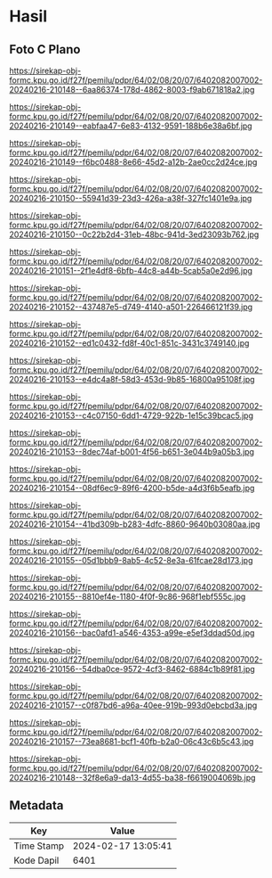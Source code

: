 # Hasil

## Foto C Plano

https://sirekap-obj-formc.kpu.go.id/f27f/pemilu/pdpr/64/02/08/20/07/6402082007002-20240216-210148--6aa86374-178d-4862-8003-f9ab671818a2.jpg

https://sirekap-obj-formc.kpu.go.id/f27f/pemilu/pdpr/64/02/08/20/07/6402082007002-20240216-210149--eabfaa47-6e83-4132-9591-188b6e38a6bf.jpg

https://sirekap-obj-formc.kpu.go.id/f27f/pemilu/pdpr/64/02/08/20/07/6402082007002-20240216-210149--f6bc0488-8e66-45d2-a12b-2ae0cc2d24ce.jpg

https://sirekap-obj-formc.kpu.go.id/f27f/pemilu/pdpr/64/02/08/20/07/6402082007002-20240216-210150--55941d39-23d3-426a-a38f-327fc1401e9a.jpg

https://sirekap-obj-formc.kpu.go.id/f27f/pemilu/pdpr/64/02/08/20/07/6402082007002-20240216-210150--0c22b2d4-31eb-48bc-941d-3ed23093b762.jpg

https://sirekap-obj-formc.kpu.go.id/f27f/pemilu/pdpr/64/02/08/20/07/6402082007002-20240216-210151--2f1e4df8-6bfb-44c8-a44b-5cab5a0e2d96.jpg

https://sirekap-obj-formc.kpu.go.id/f27f/pemilu/pdpr/64/02/08/20/07/6402082007002-20240216-210152--437487e5-d749-4140-a501-226466121f39.jpg

https://sirekap-obj-formc.kpu.go.id/f27f/pemilu/pdpr/64/02/08/20/07/6402082007002-20240216-210152--ed1c0432-fd8f-40c1-851c-3431c3749140.jpg

https://sirekap-obj-formc.kpu.go.id/f27f/pemilu/pdpr/64/02/08/20/07/6402082007002-20240216-210153--e4dc4a8f-58d3-453d-9b85-16800a95108f.jpg

https://sirekap-obj-formc.kpu.go.id/f27f/pemilu/pdpr/64/02/08/20/07/6402082007002-20240216-210153--c4c07150-6dd1-4729-922b-1e15c39bcac5.jpg

https://sirekap-obj-formc.kpu.go.id/f27f/pemilu/pdpr/64/02/08/20/07/6402082007002-20240216-210153--8dec74af-b001-4f56-b651-3e044b9a05b3.jpg

https://sirekap-obj-formc.kpu.go.id/f27f/pemilu/pdpr/64/02/08/20/07/6402082007002-20240216-210154--08df6ec9-89f6-4200-b5de-a4d3f6b5eafb.jpg

https://sirekap-obj-formc.kpu.go.id/f27f/pemilu/pdpr/64/02/08/20/07/6402082007002-20240216-210154--41bd309b-b283-4dfc-8860-9640b03080aa.jpg

https://sirekap-obj-formc.kpu.go.id/f27f/pemilu/pdpr/64/02/08/20/07/6402082007002-20240216-210155--05d1bbb9-8ab5-4c52-8e3a-61fcae28d173.jpg

https://sirekap-obj-formc.kpu.go.id/f27f/pemilu/pdpr/64/02/08/20/07/6402082007002-20240216-210155--8810ef4e-1180-4f0f-9c86-968f1ebf555c.jpg

https://sirekap-obj-formc.kpu.go.id/f27f/pemilu/pdpr/64/02/08/20/07/6402082007002-20240216-210156--bac0afd1-a546-4353-a99e-e5ef3ddad50d.jpg

https://sirekap-obj-formc.kpu.go.id/f27f/pemilu/pdpr/64/02/08/20/07/6402082007002-20240216-210156--54dba0ce-9572-4cf3-8462-6884c1b89f81.jpg

https://sirekap-obj-formc.kpu.go.id/f27f/pemilu/pdpr/64/02/08/20/07/6402082007002-20240216-210157--c0f87bd6-a96a-40ee-919b-993d0ebcbd3a.jpg

https://sirekap-obj-formc.kpu.go.id/f27f/pemilu/pdpr/64/02/08/20/07/6402082007002-20240216-210157--73ea8681-bcf1-40fb-b2a0-06c43c6b5c43.jpg

https://sirekap-obj-formc.kpu.go.id/f27f/pemilu/pdpr/64/02/08/20/07/6402082007002-20240216-210148--32f8e6a9-da13-4d55-ba38-f6619004069b.jpg


## Metadata

| Key        | Value               |
| ---------- | ------------------- |
| Time Stamp | 2024-02-17 13:05:41 |
| Kode Dapil | 6401                |



